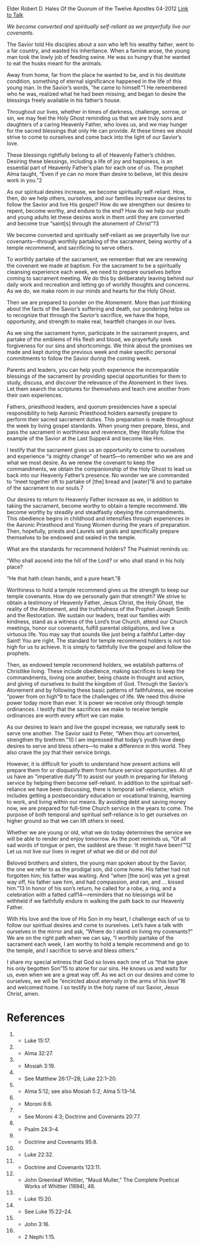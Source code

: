 Elder Robert D. Hales
Of the Quorum of the Twelve Apostles
04-2012
[Link to Talk](https://www.churchofjesuschrist.org/study/general-conference/2012/04/coming-to-ourselves-the-sacrament-the-temple-and-sacrifice-in-service?lang=eng)

_We become converted and spiritually self-reliant as we prayerfully live our covenants._

The Savior told His disciples about a son who left his wealthy father, went to a far country, and wasted his inheritance. When a famine arose, the young man took the lowly job of feeding swine. He was so hungry that he wanted to eat the husks meant for the animals.

Away from home, far from the place he wanted to be, and in his destitute condition, something of eternal significance happened in the life of this young man. In the Savior’s words, “he came to himself.”1 He remembered who he was, realized what he had been missing, and began to desire the blessings freely available in his father’s house.

Throughout our lives, whether in times of darkness, challenge, sorrow, or sin, we may feel the Holy Ghost reminding us that we are truly sons and daughters of a caring Heavenly Father, who loves us, and we may hunger for the sacred blessings that only He can provide. At these times we should strive to come to ourselves and come back into the light of our Savior’s love.

These blessings rightfully belong to all of Heavenly Father’s children. Desiring these blessings, including a life of joy and happiness, is an essential part of Heavenly Father’s plan for each one of us. The prophet Alma taught, “Even if ye can no more than desire to believe, let this desire work in you.”2

As our spiritual desires increase, we become spiritually self-reliant. How, then, do we help others, ourselves, and our families increase our desires to follow the Savior and live His gospel? How do we strengthen our desires to repent, become worthy, and endure to the end? How do we help our youth and young adults let these desires work in them until they are converted and become true “saint[s] through the atonement of Christ”?3

We become converted and spiritually self-reliant as we prayerfully live our covenants—through worthily partaking of the sacrament, being worthy of a temple recommend, and sacrificing to serve others.

To worthily partake of the sacrament, we remember that we are renewing the covenant we made at baptism. For the sacrament to be a spiritually cleansing experience each week, we need to prepare ourselves before coming to sacrament meeting. We do this by deliberately leaving behind our daily work and recreation and letting go of worldly thoughts and concerns. As we do, we make room in our minds and hearts for the Holy Ghost.

Then we are prepared to ponder on the Atonement. More than just thinking about the facts of the Savior’s suffering and death, our pondering helps us to recognize that through the Savior’s sacrifice, we have the hope, opportunity, and strength to make real, heartfelt changes in our lives.

As we sing the sacrament hymn, participate in the sacrament prayers, and partake of the emblems of His flesh and blood, we prayerfully seek forgiveness for our sins and shortcomings. We think about the promises we made and kept during the previous week and make specific personal commitments to follow the Savior during the coming week.

Parents and leaders, you can help youth experience the incomparable blessings of the sacrament by providing special opportunities for them to study, discuss, and discover the relevance of the Atonement in their lives. Let them search the scriptures for themselves and teach one another from their own experiences.

Fathers, priesthood leaders, and quorum presidencies have a special responsibility to help Aaronic Priesthood holders earnestly prepare to perform their sacred sacrament duties. This preparation is made throughout the week by living gospel standards. When young men prepare, bless, and pass the sacrament in worthiness and reverence, they literally follow the example of the Savior at the Last Supper4 and become like Him.

I testify that the sacrament gives us an opportunity to come to ourselves and experience “a mighty change” of heart5—to remember who we are and what we most desire. As we renew the covenant to keep the commandments, we obtain the companionship of the Holy Ghost to lead us back into our Heavenly Father’s presence. No wonder we are commanded to “meet together oft to partake of [the] bread and [water]”6 and to partake of the sacrament to our souls.7

Our desires to return to Heavenly Father increase as we, in addition to taking the sacrament, become worthy to obtain a temple recommend. We become worthy by steadily and steadfastly obeying the commandments. This obedience begins in childhood and intensifies through experiences in the Aaronic Priesthood and Young Women during the years of preparation. Then, hopefully, priests and Laurels set goals and specifically prepare themselves to be endowed and sealed in the temple.

What are the standards for recommend holders? The Psalmist reminds us:

“Who shall ascend into the hill of the Lord? or who shall stand in his holy place?

“He that hath clean hands, and a pure heart.”8

Worthiness to hold a temple recommend gives us the strength to keep our temple covenants. How do we personally gain that strength? We strive to obtain a testimony of Heavenly Father, Jesus Christ, the Holy Ghost, the reality of the Atonement, and the truthfulness of the Prophet Joseph Smith and the Restoration. We sustain our leaders, treat our families with kindness, stand as a witness of the Lord’s true Church, attend our Church meetings, honor our covenants, fulfill parental obligations, and live a virtuous life. You may say that sounds like just being a faithful Latter-day Saint! You are right. The standard for temple recommend holders is not too high for us to achieve. It is simply to faithfully live the gospel and follow the prophets.

Then, as endowed temple recommend holders, we establish patterns of Christlike living. These include obedience, making sacrifices to keep the commandments, loving one another, being chaste in thought and action, and giving of ourselves to build the kingdom of God. Through the Savior’s Atonement and by following these basic patterns of faithfulness, we receive “power from on high”9 to face the challenges of life. We need this divine power today more than ever. It is power we receive only through temple ordinances. I testify that the sacrifices we make to receive temple ordinances are worth every effort we can make.

As our desires to learn and live the gospel increase, we naturally seek to serve one another. The Savior said to Peter, “When thou art converted, strengthen thy brethren.”10 I am impressed that today’s youth have deep desires to serve and bless others—to make a difference in this world. They also crave the joy that their service brings.

However, it is difficult for youth to understand how present actions will prepare them for or disqualify them from future service opportunities. All of us have an “imperative duty”11 to assist our youth in preparing for lifelong service by helping them become self-reliant. In addition to the spiritual self-reliance we have been discussing, there is temporal self-reliance, which includes getting a postsecondary education or vocational training, learning to work, and living within our means. By avoiding debt and saving money now, we are prepared for full-time Church service in the years to come. The purpose of both temporal and spiritual self-reliance is to get ourselves on higher ground so that we can lift others in need.

Whether we are young or old, what we do today determines the service we will be able to render and enjoy tomorrow. As the poet reminds us, “Of all sad words of tongue or pen, the saddest are these: ‘It might have been!’”12 Let us not live our lives in regret of what we did or did not do!

Beloved brothers and sisters, the young man spoken about by the Savior, the one we refer to as the prodigal son, did come home. His father had not forgotten him; his father was waiting. And “when [the son] was yet a great way off, his father saw him, and had compassion, and ran, and … kissed him.”13 In honor of his son’s return, he called for a robe, a ring, and a celebration with a fatted calf14—reminders that no blessings will be withheld if we faithfully endure in walking the path back to our Heavenly Father.

With His love and the love of His Son in my heart, I challenge each of us to follow our spiritual desires and come to ourselves. Let’s have a talk with ourselves in the mirror and ask, “Where do I stand on living my covenants?” We are on the right path when we can say, “I worthily partake of the sacrament each week, I am worthy to hold a temple recommend and go to the temple, and I sacrifice to serve and bless others.”

I share my special witness that God so loves each one of us “that he gave his only begotten Son”15 to atone for our sins. He knows us and waits for us, even when we are a great way off. As we act on our desires and come to ourselves, we will be “encircled about eternally in the arms of his love”16 and welcomed home. I so testify in the holy name of our Savior, Jesus Christ, amen.

# References
1. - Luke 15:17.
2. - Alma 32:27.
3. - Mosiah 3:19.
4. - See Matthew 26:17–28; Luke 22:1–20.
5. - Alma 5:12; see also Mosiah 5:2; Alma 5:13–14.
6. - Moroni 6:6.
7. - See Moroni 4:3; Doctrine and Covenants 20:77.
8. - Psalm 24:3–4.
9. - Doctrine and Covenants 95:8.
10. - Luke 22:32.
11. - Doctrine and Covenants 123:11.
12. - John Greenleaf Whittier, “Maud Muller,” The Complete Poetical Works of Whittier (1894), 48.
13. - Luke 15:20.
14. - See Luke 15:22–24.
15. - John 3:16.
16. - 2 Nephi 1:15.